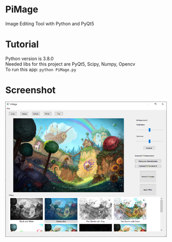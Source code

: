 # PiMage

Image Editing Tool with Python and PyQt5

# Tutorial
Python version is 3.8.0 </br>
Needed libs for this project are PyQt5, Scipy, Numpy, Opencv </br>
To run this app:
``
python PiMage.py
``

# Screenshot

![PiMage](./GUI/gui.png)
